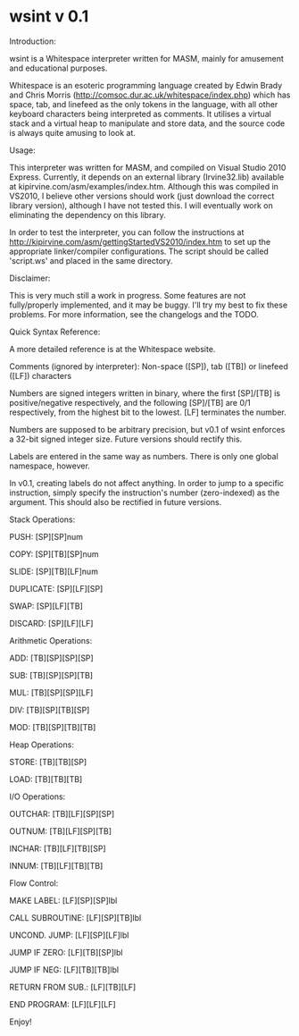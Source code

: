 wsint v 0.1
===========

Introduction:

wsint is a Whitespace interpreter written for MASM, mainly for amusement and educational purposes.

Whitespace is an esoteric programming language created by Edwin Brady and Chris Morris (http://comsoc.dur.ac.uk/whitespace/index.php) which has space, tab, and linefeed as the only tokens in the language, with all other keyboard characters being interpreted as comments. It utilises a virtual stack and a virtual heap to manipulate and store data, and the source code is always quite amusing to look at.

Usage:

This interpreter was written for MASM, and compiled on Visual Studio 2010 Express. Currently, it depends on an external library (Irvine32.lib) available at kipirvine.com/asm/examples/index.htm. Although this was compiled in VS2010, I believe other versions should work (just download the correct library version), although I have not tested this. I will eventually work on eliminating the dependency on this library.

In order to test the interpreter, you can follow the instructions at http://kipirvine.com/asm/gettingStartedVS2010/index.htm to set up the appropriate linker/compiler configurations. The script should be called 'script.ws' and placed in the same directory.

Disclaimer:

This is very much still a work in progress. Some features are not fully/properly implemented, and it may be buggy. I'll try my best to fix these problems. For more information, see the changelogs and the TODO.

Quick Syntax Reference:

A more detailed reference is at the Whitespace website.

Comments (ignored by interpreter): Non-space ([SP]), tab ([TB]) or linefeed ([LF]) characters

Numbers are signed integers written in binary, where the first [SP]/[TB] is positive/negative respectively, and the following [SP]/[TB] are 0/1 respectively, from the highest bit to the lowest. [LF] terminates the number. 

Numbers are supposed to be arbitrary precision, but v0.1 of wsint enforces a 32-bit signed integer size. Future versions should rectify this.

Labels are entered in the same way as numbers. There is only one global namespace, however.

In v0.1, creating labels do not affect anything. In order to jump to a specific instruction, simply specify the instruction's number (zero-indexed) as the argument. This should also be rectified in future versions.

Stack Operations:

PUSH: [SP][SP]num

COPY: [SP][TB][SP]num

SLIDE: [SP][TB][LF]num

DUPLICATE: [SP][LF][SP]

SWAP: [SP][LF][TB]

DISCARD: [SP][LF][LF]

Arithmetic Operations:

ADD: [TB][SP][SP][SP]

SUB: [TB][SP][SP][TB]

MUL: [TB][SP][SP][LF]

DIV: [TB][SP][TB][SP]

MOD: [TB][SP][TB][TB]

Heap Operations:

STORE: [TB][TB][SP]

LOAD: [TB][TB][TB]

I/O Operations:

OUTCHAR: [TB][LF][SP][SP]

OUTNUM: [TB][LF][SP][TB]

INCHAR: [TB][LF][TB][SP]

INNUM: [TB][LF][TB][TB]

Flow Control:

MAKE LABEL: [LF][SP][SP]lbl

CALL SUBROUTINE: [LF][SP][TB]lbl

UNCOND. JUMP: [LF][SP][LF]lbl

JUMP IF ZERO: [LF][TB][SP]lbl

JUMP IF NEG: [LF][TB][TB]lbl

RETURN FROM SUB.: [LF][TB][LF]

END PROGRAM: [LF][LF][LF]

Enjoy!

